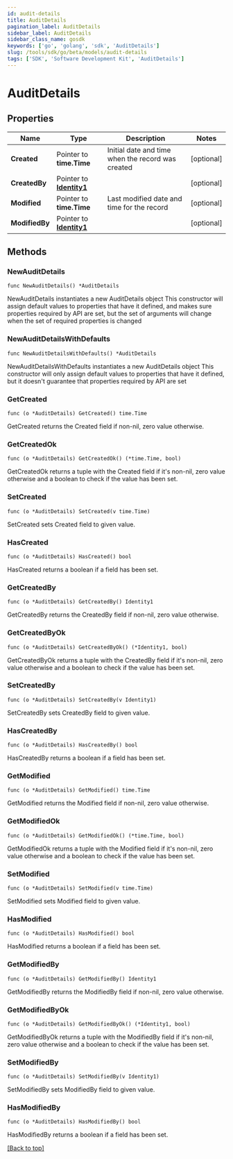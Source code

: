 ```yaml
---
id: audit-details
title: AuditDetails
pagination_label: AuditDetails
sidebar_label: AuditDetails
sidebar_class_name: gosdk
keywords: ['go', 'golang', 'sdk', 'AuditDetails'] 
slug: /tools/sdk/go/beta/models/audit-details
tags: ['SDK', 'Software Development Kit', 'AuditDetails']
---
```


# AuditDetails

## Properties

Name | Type | Description | Notes
------------ | ------------- | ------------- | -------------
**Created** | Pointer to **time.Time** | Initial date and time when the record was created | [optional] 
**CreatedBy** | Pointer to [**Identity1**](Identity1) |  | [optional] 
**Modified** | Pointer to **time.Time** | Last modified date and time for the record | [optional] 
**ModifiedBy** | Pointer to [**Identity1**](Identity1) |  | [optional] 

## Methods

### NewAuditDetails

`func NewAuditDetails() *AuditDetails`

NewAuditDetails instantiates a new AuditDetails object
This constructor will assign default values to properties that have it defined,
and makes sure properties required by API are set, but the set of arguments
will change when the set of required properties is changed

### NewAuditDetailsWithDefaults

`func NewAuditDetailsWithDefaults() *AuditDetails`

NewAuditDetailsWithDefaults instantiates a new AuditDetails object
This constructor will only assign default values to properties that have it defined,
but it doesn't guarantee that properties required by API are set

### GetCreated

`func (o *AuditDetails) GetCreated() time.Time`

GetCreated returns the Created field if non-nil, zero value otherwise.

### GetCreatedOk

`func (o *AuditDetails) GetCreatedOk() (*time.Time, bool)`

GetCreatedOk returns a tuple with the Created field if it's non-nil, zero value otherwise
and a boolean to check if the value has been set.

### SetCreated

`func (o *AuditDetails) SetCreated(v time.Time)`

SetCreated sets Created field to given value.

### HasCreated

`func (o *AuditDetails) HasCreated() bool`

HasCreated returns a boolean if a field has been set.

### GetCreatedBy

`func (o *AuditDetails) GetCreatedBy() Identity1`

GetCreatedBy returns the CreatedBy field if non-nil, zero value otherwise.

### GetCreatedByOk

`func (o *AuditDetails) GetCreatedByOk() (*Identity1, bool)`

GetCreatedByOk returns a tuple with the CreatedBy field if it's non-nil, zero value otherwise
and a boolean to check if the value has been set.

### SetCreatedBy

`func (o *AuditDetails) SetCreatedBy(v Identity1)`

SetCreatedBy sets CreatedBy field to given value.

### HasCreatedBy

`func (o *AuditDetails) HasCreatedBy() bool`

HasCreatedBy returns a boolean if a field has been set.

### GetModified

`func (o *AuditDetails) GetModified() time.Time`

GetModified returns the Modified field if non-nil, zero value otherwise.

### GetModifiedOk

`func (o *AuditDetails) GetModifiedOk() (*time.Time, bool)`

GetModifiedOk returns a tuple with the Modified field if it's non-nil, zero value otherwise
and a boolean to check if the value has been set.

### SetModified

`func (o *AuditDetails) SetModified(v time.Time)`

SetModified sets Modified field to given value.

### HasModified

`func (o *AuditDetails) HasModified() bool`

HasModified returns a boolean if a field has been set.

### GetModifiedBy

`func (o *AuditDetails) GetModifiedBy() Identity1`

GetModifiedBy returns the ModifiedBy field if non-nil, zero value otherwise.

### GetModifiedByOk

`func (o *AuditDetails) GetModifiedByOk() (*Identity1, bool)`

GetModifiedByOk returns a tuple with the ModifiedBy field if it's non-nil, zero value otherwise
and a boolean to check if the value has been set.

### SetModifiedBy

`func (o *AuditDetails) SetModifiedBy(v Identity1)`

SetModifiedBy sets ModifiedBy field to given value.

### HasModifiedBy

`func (o *AuditDetails) HasModifiedBy() bool`

HasModifiedBy returns a boolean if a field has been set.


[[Back to top]](#) 


